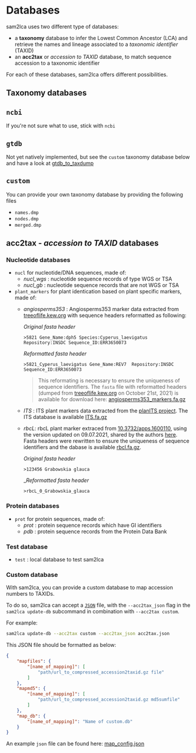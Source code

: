 # Databases

sam2lca uses two different type of databases:

- a **taxonomy** database to infer the Lowest Common Ancestor (LCA) and retrieve the names and lineage associated to a *taxonomic identifier* (TAXID)
- an **acc2tax** or *accession to TAXID* database, to match sequence accession to a taxonomic identifier

For each of these databases, sam2lca offers different possibilities.

## Taxonomy databases

## `ncbi`

If you're not sure what to use, stick with `ncbi`

## `gtdb`

Not yet natively implemented, but see the `custom` taxonomy database below and have a look at [gtdb_to_taxdump](https://github.com/nick-youngblut/gtdb_to_taxdump)

## `custom`

You can provide your own taxonomy database by providing the following files

- `names.dmp`
- `nodes.dmp`
- `merged.dmp`

## acc2tax - *accession to TAXID* databases

### Nucleotide databases

- `nucl` for nucleotide/DNA sequences, made of:
  - *nucl_wgs* : nucleotide sequence records of type WGS or TSA
  - *nucl_gb* : nucleotide sequence records that are not WGS or TSA
- `plant_markers` for plant identication based on plant specific markers, made of:
  - *angiosperms353* : Angiosperms353 marker data extracted from [treeoflife.kew.org](https://treeoflife.kew.org/) with sequence headers reformatted as following:

    *Original fasta header*

    ```
    >5821 Gene_Name:dph5 Species:Cyperus_laevigatus Repository:INSDC Sequence_ID:ERR3650073
    ```

    *Reformatted fasta header*

    ```
    >5821_Cyperus_laevigatus Gene_Name:REV7  Repository:INSDC Sequence_ID:ERR3650073
    ```

    > This reformating is necessary to ensure the uniqueness of sequence identifiers. The `fasta` file with reformatted headers (dumped from [treeoflife.kew.org](https://treeoflife.kew.org/) on October 21st, 2021) is available for download here: [angiosperms353_markers.fa.gz](https://edmond.mpdl.mpg.de/api/access/datafile/101862)

  - *ITS* : ITS plant markers data extracted from the [planITS project](https://github.com/apallavicini/PLANiTS). The ITS database is available [ITS.fa.gz](https://edmond.mpdl.mpg.de/api/access/datafile/101863)

  - *rbcL*: rbcL plant marker extraced from [10.3732/apps.1600110](https://doi.org/10.3732/apps.1600110), using the version updated on 09.07.2021, shared by the authors [here](https://figshare.com/collections/rbcL_reference_library_July_2021/5504193).
    Fasta headers were rewritten to ensure the uniqueness of sequence identifiers and the dabase is available [rbcl.fa.gz](https://edmond.mpdl.mpg.de/api/access/datafile/101864).

    *Original fasta header*

    ```
    >123456 Grabowskia glauca
    ```

    _*Reformatted fasta header*

    ```
    >rbcL_0_Grabowskia_glauca
    ```

### Protein databases

- `prot` for protein sequences, made of:
  - *prot* : protein sequence records which have GI identifiers
  - *pdb* : protein sequence records from the Protein Data Bank

### Test database

- `test` : local database to test sam2lca

### Custom database

With sam2lca, you can provide a custom database to map accession numbers to TAXIDs.

To do so, sam2lca can accept a [`JSON`](https://www.json.org/json-en.html) file, with the `--acc2tax_json` flag in the `sam2lca update-db` subcommand in combination with `--acc2tax custom`.

For example:

```bash
sam2lca update-db --acc2tax custom --acc2tax_json acc2tax.json
```

This JSON file should be formatted as below:

```json
{
    "mapfiles": {
        "[name_of_mapping]": [
            "path/url_to_compressed_accession2taxid.gz file"
        ]
    },
    "mapmd5": {
        "[name_of_mapping]": [
            "path/url_to_compressed_accession2taxid.gz md5sumfile"
        ]
    },
    "map_db": {
        "[name_of_mapping]": "Name of custom.db"
    }
}
```

An example `json` file  can be found here: [map_config.json](https://raw.githubusercontent.com/maxibor/sam2lca/master/docs/tutorial/data/acc2tax.json)
